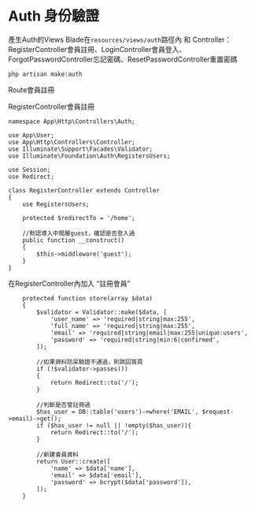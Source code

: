 # Auth 身份驗證

產生Auth的Views Blade在`resources/views/auth`路徑內 和 Controller：RegisterController會員註冊、LoginController會員登入、ForgotPasswordController忘記密碼、ResetPasswordController重置密碼

```
php artisan make:auth
```

Route會員註冊

RegisterController會員註冊

```
namespace App\Http\Controllers\Auth;

use App\User;
use App\Http\Controllers\Controller;
use Illuminate\Support\Facades\Validator;
use Illuminate\Foundation\Auth\RegistersUsers;

use Session;
use Redirect;

class RegisterController extends Controller
{
    use RegistersUsers;

    protected $redirectTo = '/home';

    //默認導入中間層guest，確認是否登入過
    public function __construct()
    {
        $this->middleware('guest');
    }
}
```

在RegisterController內加入 “註冊會員”

```
    protected function store(array $data)
    {
        $validator = Validator::make($data, [
            'user_name' => 'required|string|max:255',
            'full_name' => 'required|string|max:255',
            'email' => 'required|string|email|max:255|unique:users',
            'password' => 'required|string|min:6|confirmed',
        ]);

        //如果資料防呆驗證不通過，則跳回首頁
        if (!$validator->passes()) 
        {
            return Redirect::to('/');
        }

        //判斷是否曾註冊過
        $has_user = DB::table('users')->where('EMAIL', $request->email)->get();
        if ($has_user != null || !empty($has_user)){
            return Redirect::to('/');
        }
        
        //新建會員資料
        return User::create([
            'name' => $data['name'],
            'email' => $data['email'],
            'password' => bcrypt($data['password']),
        ]);
    }
```



